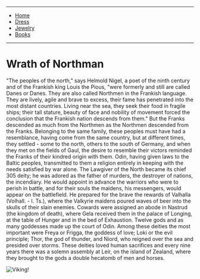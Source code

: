 
---

- [Home](/)
- [Dress](/dress)
- [Jewelry](/jewelry)
- [Books](/books)

---

# Wrath of Northman

"The peoples of the north," says Helmold Nigel, 
a poet of the ninth century and  of the Frankish king Louis 
the Pious, "were formerly and still are called Danes or Danes. They are also called
Northmen in the Frankish language. They are lively, agile and brave to excess, their fame has penetrated 
into the most distant countries. Living near the sea, they seek their
food in fragile ships; their tall stature, beauty of face and nobility of 
movement forced the conclusion that the Frankish nation descends from them." But 
the Franks descended as much from the Northmen as the Northmen descended from the 
Franks. Belonging to the same family, these peoples must have had a resemblance, having come from the same country, but at 
different times, they settled - some to the north, 
others to the south of Germany, and when they met on 
the fields of Gaul, the desire to resemble their victors 
reminded the Franks of their kindred origin with them.
Odin, having given laws to the Baltic peoples, transmitted to them a religion 
entirely in keeping with the needs satisfied by war alone. The Lawgiver of the 
North became its chief 305 deity; he was adored as the father of murders, the 
destroyer of nations, the incendiary. He would appoint in advance 
the warriors who were to perish in battle, and for their souls the maidens,
his messengers, would appear on the battlefield. He prepared for the brave 
the rewards of Valhalla (Volhall. - I. Ts.), where the Valkyrie maidens poured 
waves of beer into the skulls of their slain enemies. Cowards were assigned an 
abode in Nastrud (the kingdom of death), where Gela received them in the palace of 
Longing, at the table of Hunger and in the bed of Exhaustion. Twelve gods and as 
many goddesses made up the court of Odin. Among these deities the most important
were Freya or Frigga, the goddess of love; Loki or the evil principle; Thor, the 
god of thunder, and Niord, who reigned over the sea and presided over storms. These
deities loved human sacrifices and every nine years there was a solemn assembly at 
Leir, on the island of Zealand, where they brought to the gods a 
double hecatomb of men and horses.

![Viking!](https://image.jimcdn.com/app/cms/image/transf/dimension=2080x10000:format=jpg/path/s2217cd0bb1220415/image/id5bcb97165dab303/version/1706817144/viking-warriors-preparing-for-battle.jpg)
